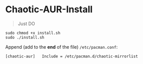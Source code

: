 # Chaotic-AUR-Install

> Just DO

    sudo chmod +x install.sh
    sudo ./install.sh


Append (add to the  **end**  of the file)  `/etc/pacman.conf`:

`[chaotic-aur]  
Include = /etc/pacman.d/chaotic-mirrorlist`
